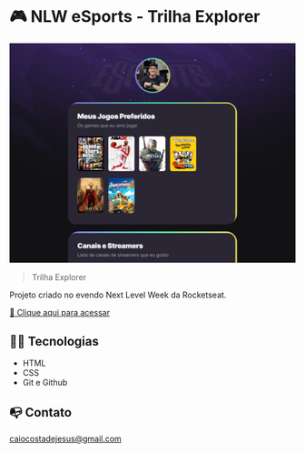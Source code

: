 # 🎮 NLW eSports - Trilha Explorer

![preview](./.github/preview.png)

> Trilha Explorer

Projeto criado no evendo Next Level Week da Rocketseat.

[🔗 Clique aqui para acessar](https://caioc98.github.io/NLW-Project/)


## 👨‍💻 Tecnologias
- HTML
- CSS
- Git e Github

## 📭 Contato

caiocostadejesus@gmail.com
